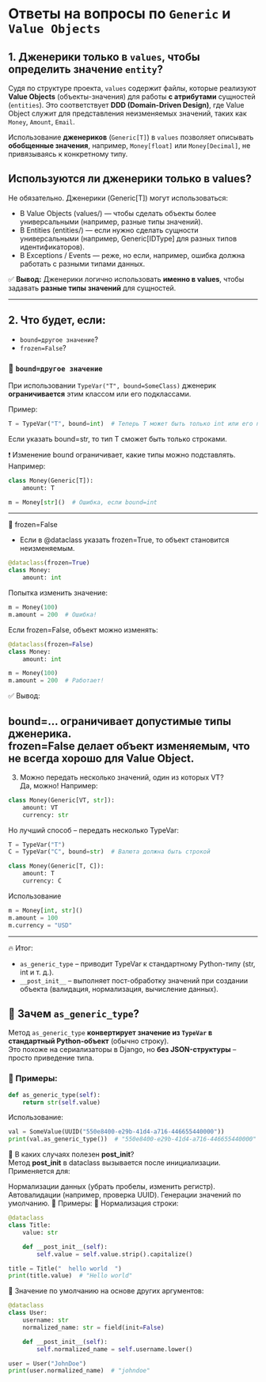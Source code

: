 # Ответы на вопросы по `Generic` и `Value Objects`

## 1. Дженерики только в `values`, чтобы определить значение `entity`?

Судя по структуре проекта, `values` содержит файлы, которые реализуют **Value Objects** (объекты-значения) для работы **с атрибутами** сущностей (`entities`).
Это соответствует **DDD (Domain-Driven Design)**, где Value Object служит для представления неизменяемых значений, таких как `Money`, `Amount`, `Email`.

Использование **дженериков** (`Generic[T]`) в `values` позволяет описывать **обобщенные значения**, например, `Money[float]` или `Money[Decimal]`, не привязываясь к конкретному типу.

## Используются ли дженерики только в values?
Не обязательно. Дженерики (Generic[T]) могут использоваться:

- В Value Objects (values/) — чтобы сделать объекты более универсальными (например, разные типы значений).
- В Entities (entities/) — если нужно сделать сущности универсальными (например, Generic[IDType] для разных типов идентификаторов).
- В Exceptions / Events — реже, но если, например, ошибка должна работать с разными типами данных.

✅ **Вывод:** Дженерики логично использовать **именно в values**, чтобы задавать **разные типы значений** для сущностей.

---

## 2. Что будет, если:
- `bound=другое значение`?
- `frozen=False`?

### 🔹 `bound=другое значение`
При использовании `TypeVar("T", bound=SomeClass)` дженерик **ограничивается** этим классом или его подклассами.

Пример:
```python
T = TypeVar("T", bound=int)  # Теперь T может быть только int или его подклассами
```
Если указать bound=str, то тип T сможет быть только строками.

❗ Изменение bound ограничивает, какие типы можно подставлять.
Например:
```python
class Money(Generic[T]):
    amount: T

m = Money[str]()  # Ошибка, если bound=int
```
---
🔹 frozen=False  
- Если в @dataclass указать frozen=True, то объект становится неизменяемым.

```python
@dataclass(frozen=True)
class Money:
    amount: int
```
Попытка изменить значение:

```python
m = Money(100)
m.amount = 200  # Ошибка!
```
Если frozen=False, объект можно изменять:

```python
@dataclass(frozen=False)
class Money:
    amount: int

m = Money(100)
m.amount = 200  # Работает!
```
✅ Вывод:

bound=... ограничивает допустимые типы дженерика.  
frozen=False делает объект изменяемым, что не всегда хорошо для Value Object.
---
3. Можно передать несколько значений, один из которых VT?  
Да, можно! Например:

```python
class Money(Generic[VT, str]):
    amount: VT
    currency: str
```
Но лучший способ – передать несколько TypeVar:

```python
T = TypeVar("T")  
C = TypeVar("C", bound=str)  # Валюта должна быть строкой

class Money(Generic[T, C]):
    amount: T
    currency: C
```
Использование
```python
m = Money[int, str]()
m.amount = 100
m.currency = "USD"
```

---
🔥 Итог:  
- `as_generic_type` – приводит TypeVar к стандартному Python-типу (str, int и т. д.).  
- `__post_init__` – выполняет пост-обработку значений при создании объекта (валидация, нормализация, вычисление данных).  

## 🔹 Зачем `as_generic_type`?
Метод `as_generic_type` **конвертирует значение из `TypeVar` в стандартный Python-объект** (обычно строку).  
Это похоже на сериализаторы в Django, но **без JSON-структуры** – просто приведение типа.

### 📌 Примеры:
```python
def as_generic_type(self):
    return str(self.value)
```
Использование:

```python
val = SomeValue(UUID("550e8400-e29b-41d4-a716-446655440000"))
print(val.as_generic_type())  # "550e8400-e29b-41d4-a716-446655440000"
```
🔹 В каких случаях полезен __post_init__?  
Метод __post_init__ в dataclass вызывается после инициализации.  
Применяется для:  

Нормализации данных (убрать пробелы, изменить регистр).
Автовалидации (например, проверка UUID).
Генерации значений по умолчанию.
📌 Примеры:
🔹 Нормализация строки:
```python
@dataclass
class Title:
    value: str

    def __post_init__(self):
        self.value = self.value.strip().capitalize()

title = Title("  hello world  ")
print(title.value)  # "Hello world"
```
🔹 Значение по умолчанию на основе других аргументов:


```python
@dataclass
class User:
    username: str
    normalized_name: str = field(init=False)

    def __post_init__(self):
        self.normalized_name = self.username.lower()

user = User("JohnDoe")
print(user.normalized_name)  # "johndoe"

```

